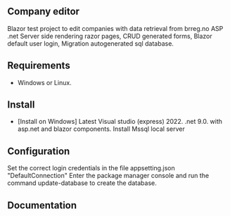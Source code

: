 ## Company editor
Blazor test project to edit companies with data retrieval from brreg.no
ASP .net Server side rendering razor pages, CRUD generated forms, Blazor default user login, Migration autogenerated sql database.

## Requirements
+ Windows or Linux.

## Install
* [Install on Windows] Latest Visual studio (express) 2022. .net 9.0. with asp.net and blazor components. Install Mssql local server 

## Configuration

Set the correct login credentials in the file appsetting.json "DefaultConnection"
Enter the package manager console and run the command update-database to create the database.

## Documentation
